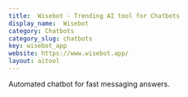 ```yaml
---
title:  Wisebot - Trending AI tool for Chatbots
display_name:  Wisebot
category: Chatbots
category_slug: chatbots
key: wisebot_app
website: https://www.wisebot.app/
layout: aitool
---
```


Automated chatbot for fast messaging answers.
